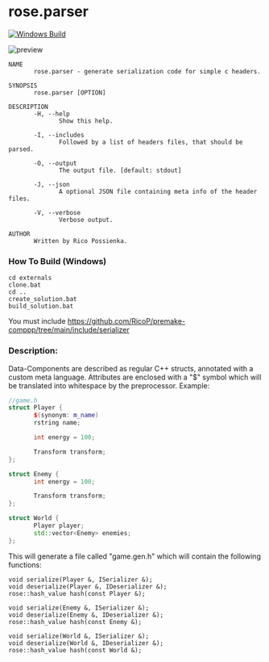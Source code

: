 # rose.parser
[![Windows Build](https://github.com/RicoP/rose.parser/actions/workflows/windows.yml/badge.svg)](https://github.com/RicoP/rose.parser/actions/workflows/windows.yml)

![preview](.github/readme/header.png)

```
NAME
       rose.parser - generate serialization code for simple c headers.

SYNOPSIS
       rose.parser [OPTION]

DESCRIPTION
       -H, --help
              Show this help.

       -I, --includes
              Followed by a list of headers files, that should be parsed.

       -O, --output
              The output file. [default: stdout]

       -J, --json
              A optional JSON file containing meta info of the header files.
              
       -V, --verbose
              Verbose output.

AUTHOR
       Written by Rico Possienka.
```

### How To Build (Windows)
```
cd externals
clone.bat
cd ..
create_solution.bat
build_solution.bat
```

You must include https://github.com/RicoP/premake-comppp/tree/main/include/serializer 

### Description:

Data-Components are described as regular C++ structs, annotated with a custom meta language. Attributes are enclosed with a "$" symbol which will be translated into whitespace by the preprocessor. Example:

```C++
//game.h
struct Player {
       $(synonym: m_name)
       rstring name;

       int energy = 100;

       Transform transform;
};

struct Enemy {
       int energy = 100;

       Transform transform;
};

struct World {
       Player player;
       std::vector<Enemy> enemies;
};
```

This will generate a file called "game.gen.h" which will contain the following functions:

```
void serialize(Player &, ISerializer &);
void deserialize(Player &, IDeserializer &);
rose::hash_value hash(const Player &);

void serialize(Enemy &, ISerializer &);
void deserialize(Enemy &, IDeserializer &);
rose::hash_value hash(const Enemy &);

void serialize(World &, ISerializer &);
void deserialize(World &, IDeserializer &);
rose::hash_value hash(const World &);
```
